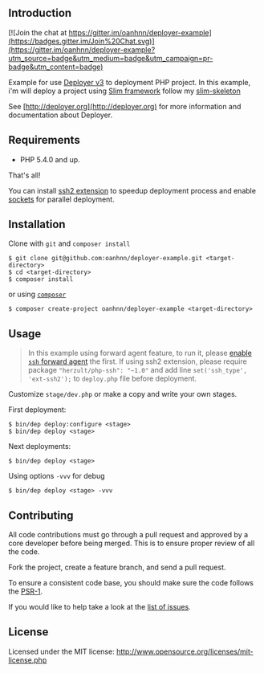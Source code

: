Introduction
------------

[![Join the chat at https://gitter.im/oanhnn/deployer-example](https://badges.gitter.im/Join%20Chat.svg)](https://gitter.im/oanhnn/deployer-example?utm_source=badge&utm_medium=badge&utm_campaign=pr-badge&utm_content=badge)

Example for use [Deployer v3](http://deployer.org) to deployment PHP project. 
In this example, i'm will deploy a project using [Slim framework](https://github.com/slimphp/Slim) follow my [slim-skeleton](https://github.com/oanhnn/slim-skeleton)

See [http://deployer.org](http://deployer.org) for more information and documentation about Deployer.

Requirements
------------
* PHP 5.4.0 and up.

That's all!

You can install [ssh2 extension](http://php.net/manual/en/book.ssh2.php) to speedup deployment process and enable [sockets](http://php.net/manual/en/book.sockets.php) for parallel deployment.


Installation
------------
Clone with `git` and `composer install`
```shell
$ git clone git@github.com:oanhnn/deployer-example.git <target-directory>
$ cd <target-directory>
$ composer install
```
or using [`composer`](http://getcomposer.org)
```shell
$ composer create-project oanhnn/deployer-example <target-directory>
```

Usage
-------------
> In this example using forward agent feature, to run it, please [enable `ssh` forward agent](https://github.com/oanhnn/deployer-example/blob/master/docs/enable-feature-ssh-forward-agent.md) the first.
> If using ssh2 extension, please require package `"herzult/php-ssh": "~1.0"` and add line `set('ssh_type', 'ext-ssh2');` to `deploy.php` file before deployment.

Customize `stage/dev.php` or make a copy and write your own stages.

First deployment:  
```shell
$ bin/dep deploy:configure <stage>
$ bin/dep deploy <stage>
```

Next deployments:
```shell
$ bin/dep deploy <stage>
```

Using options `-vvv` for debug
```shell
$ bin/dep deploy <stage> -vvv
```

Contributing
------------
All code contributions must go through a pull request and approved by a core developer before being merged.
This is to ensure proper review of all the code.

Fork the project, create a feature branch, and send a pull request.

To ensure a consistent code base, you should make sure the code follows
the [PSR-1](https://github.com/php-fig/fig-standards/blob/master/accepted/PSR-1-basic-coding-standard.md).

If you would like to help take a look at the [list of issues](https://github.com/oanhnn/deployer-example/issues).

License
-------
Licensed under the MIT license: http://www.opensource.org/licenses/mit-license.php
